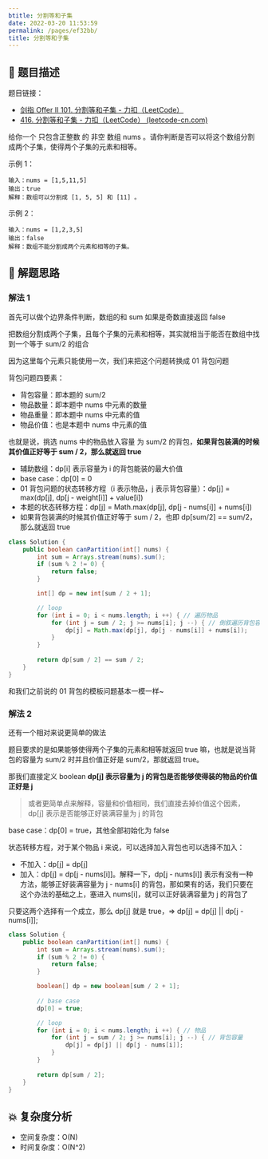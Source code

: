 ```yaml
---
btitle: 分割等和子集
date: 2022-03-20 11:53:59
permalink: /pages/ef32bb/
title: 分割等和子集
---
```

## 📃 题目描述

题目链接：

- [剑指 Offer II 101. 分割等和子集 - 力扣（LeetCode）](https://leetcode.cn/problems/NUPfPr/)
- [416. 分割等和子集 - 力扣（LeetCode） (leetcode-cn.com)](https://leetcode-cn.com/problems/partition-equal-subset-sum/)

给你一个 只包含正整数 的 非空 数组 nums 。请你判断是否可以将这个数组分割成两个子集，使得两个子集的元素和相等。

示例 1：

```
输入：nums = [1,5,11,5]
输出：true
解释：数组可以分割成 [1, 5, 5] 和 [11] 。
```

示例 2：

```
输入：nums = [1,2,3,5]
输出：false
解释：数组不能分割成两个元素和相等的子集。
```

## 🔔 解题思路

### 解法 1

首先可以做个边界条件判断，数组的和 sum 如果是奇数直接返回 false

把数组分割成两个子集，且每个子集的元素和相等，其实就相当于能否在数组中找到一个等于 sum/2 的组合

因为这里每个元素只能使用一次，我们来把这个问题转换成 01 背包问题

背包问题四要素：

- 背包容量：即本题的 sum/2
- 物品数量：即本题中 nums 中元素的数量
- 物品重量：即本题中 nums 中元素的值
- 物品价值：也是本题中 nums 中元素的值

也就是说，挑选 nums 中的物品放入容量 为 sum/2 的背包，**如果背包装满的时候其价值正好等于 sum / 2，那么就返回 true**

- 辅助数组：dp[i] 表示容量为 i 的背包能装的最大价值
- base case：dp[0] = 0
- 01 背包问题的状态转移方程（i 表示物品，j 表示背包容量）：dp[j] = max(dp[j], dp[j - weight[i]] + value[i])
- 本题的状态转移方程：dp[j] = Math.max(dp[j], dp[j - nums[i]] + nums[i])
- 如果背包装满的时候其价值正好等于 sum / 2，也即 dp[sum/2] == sum/2，那么就返回 true 


```java
class Solution {
    public boolean canPartition(int[] nums) {
        int sum = Arrays.stream(nums).sum();
        if (sum % 2 != 0) {
            return false;
        }

        int[] dp = new int[sum / 2 + 1];

        // loop
        for (int i = 0; i < nums.length; i ++) { // 遍历物品
            for (int j = sum / 2; j >= nums[i]; j --) { // 倒叙遍历背包容量
                dp[j] = Math.max(dp[j], dp[j - nums[i]] + nums[i]);
            }
        }
        
        return dp[sum / 2] == sum / 2;
    }
}
```

和我们之前说的 01 背包的模板问题基本一模一样~

### 解法 2

还有一个相对来说更简单的做法

题目要求的是如果能够使得两个子集的元素和相等就返回 true 嘛，也就是说当背包的容量为 sum/2 时并且价值正好是 sum/2，那就返回 true。

那我们直接定义 boolean **dp[j] 表示容量为 j 的背包是否能够使得装的物品的价值正好是 j**

> 或者更简单点来解释，容量和价值相同，我们直接去掉价值这个因素，dp[j] 表示是否能够正好装满容量为 j 的背包

base case：dp[0] = true，其他全部初始化为 false

状态转移方程，对于某个物品 i 来说，可以选择加入背包也可以选择不加入：

- 不加入：dp[j] = dp[j]
- 加入：dp[j] = dp[j - nums[i]]。解释一下，dp[j - nums[i]] 表示有没有一种方法，能够正好装满容量为 j - nums[i] 的背包，那如果有的话，我们只要在这个办法的基础之上，塞进入 nums[i]，就可以正好装满容量为 j 的背包了

只要这两个选择有一个成立，那么 dp[j] 就是 true，=> dp[j] = dp[j] || dp[j - nums[i]];

```java
class Solution {
    public boolean canPartition(int[] nums) {
        int sum = Arrays.stream(nums).sum();
        if (sum % 2 != 0) {
            return false;
        }

        boolean[] dp = new boolean[sum / 2 + 1];
        
        // base case
        dp[0] = true;

        // loop
        for (int i = 0; i < nums.length; i ++) { // 物品
            for (int j = sum / 2; j >= nums[i]; j --) { // 背包容量
                dp[j] = dp[j] || dp[j - nums[i]];
            }
        }
        
        return dp[sum / 2];
    }
}
```

## 💥 复杂度分析

- 空间复杂度：O(N)
- 时间复杂度：O(N^2)

